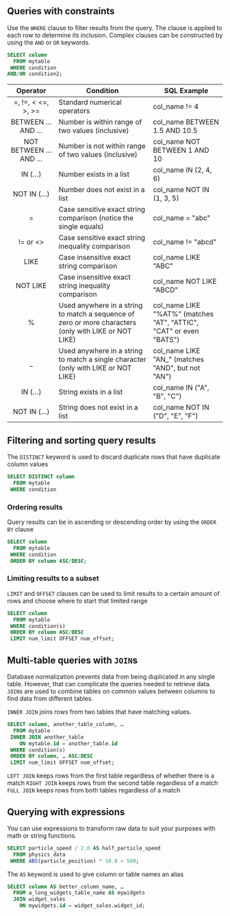 ## Queries with constraints

Use the `WHERE` clause to filter results from the query. The clause is applied to
each row to determine its inclusion. Complex clauses can be constructed by using
the `AND` or `OR` keywords. 

``` SQL
SELECT column
  FROM mytable
 WHERE condition
AND/OR condition2;
```

|       Operator      | Condition                                                                                             | SQL Example                                                        |
|:-------------------:|-------------------------------------------------------------------------------------------------------|--------------------------------------------------------------------|
|  =, !=, < <=, >, >= | Standard numerical operators                                                                          | col_name != 4                                                      |
|   BETWEEN … AND …   | Number is within range of two values (inclusive)                                                      | col_name BETWEEN 1.5 AND 10.5                                      |
| NOT BETWEEN … AND … | Number is not within range of two values (inclusive)                                                  | col_name NOT BETWEEN 1 AND 10                                      |
|        IN (…)       | Number exists in a list                                                                               | col_name IN (2, 4, 6)                                              |
|      NOT IN (…)     | Number does not exist in a list                                                                       | col_name NOT IN (1, 3, 5)                                          |
|          =          | Case sensitive exact string comparison (notice the single equals)                                     | col_name = "abc"                                                   |
|       != or <>      | Case sensitive exact string inequality comparison                                                     | col_name != "abcd"                                                 |
|         LIKE        | Case insensitive exact string comparison                                                              | col_name LIKE "ABC"                                                |
|       NOT LIKE      | Case insensitive exact string inequality comparison                                                   | col_name NOT LIKE "ABCD"                                           |
|          %          | Used anywhere in a string to match a sequence of zero or more characters (only with LIKE or NOT LIKE) | col_name LIKE "%AT%" (matches "AT", "ATTIC", "CAT" or even "BATS") |
|          _          | Used anywhere in a string to match a single character (only with LIKE or NOT LIKE)                    | col_name LIKE "AN_" (matches "AND", but not "AN")                  |
|        IN (…)       | String exists in a list                                                                               | col_name IN ("A", "B", "C")                                        |
|      NOT IN (…)     | String does not exist in a list                                                                       | col_name NOT IN ("D", "E", "F")                                    |

## Filtering and sorting query results

The `DISTINCT` keyword is used to discard duplicate rows that have duplicate 
column values

``` SQL
SELECT DISTINCT column
  FROM mytable
 WHERE condition
```

### Ordering results

Query results can be in ascending or descending order by using the `ORDER BY` clause

``` SQL
SELECT column
  FROM mytable
 WHERE condition
 ORDER BY column ASC/DESC;
```

### Limiting results to a subset

`LIMIT` and `OFFSET` clauses can be used to limit results to a certain amount of 
rows and choose where to start that limited range

``` SQL
SELECT column
  FROM mytable
 WHERE condition(s)
 ORDER BY column ASC/DESC
 LIMIT num_limit OFFSET num_offset;
```

## Multi-table queries with `JOIN`s

Database normalization prevents data from being duplicated in any single table. 
However, that can complicate the queries needed to retrieve data. `JOIN`s are used
to combine tables on common values between columns to find data from different 
tables.

`INNER JOIN` joins rows from two tables that have matching values. 

``` SQL
SELECT column, another_table_column, …
  FROM mytable
 INNER JOIN another_table 
    ON mytable.id = another_table.id
 WHERE condition(s)
 ORDER BY column, … ASC/DESC
 LIMIT num_limit OFFSET num_offset;
```

`LEFT JOIN` keeps rows from the first table regardless of whether there is a match
`RIGHT JOIN` keeps rows from the second table regardless of a match
`FULL JOIN` keeps rows from both tables regardless of a match

## Querying with expressions

You can use expressions to transform raw data to suit your purposes with math or
string functions. 

``` SQL
SELECT particle_speed / 2.0 AS half_particle_speed
  FROM physics_data
 WHERE ABS(particle_position) * 10.0 > 500;
```

The `AS` keyword is used to give column or table names an alias

``` SQL
SELECT column AS better_column_name, …
  FROM a_long_widgets_table_name AS mywidgets
  JOIN widget_sales
    ON mywidgets.id = widget_sales.widget_id;
```

